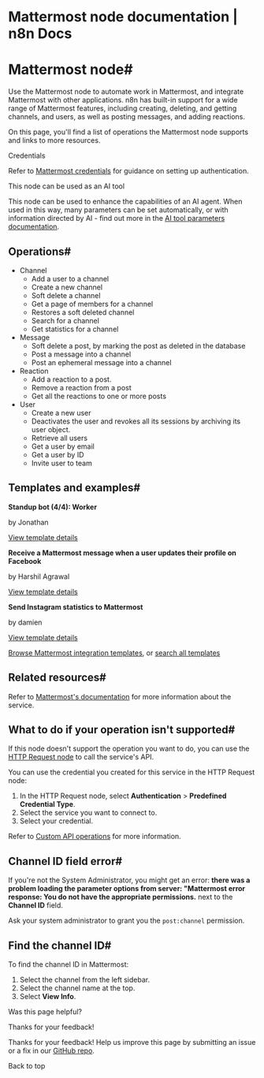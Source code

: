 # Mattermost node documentation | n8n Docs

[ ](https://github.com/n8n-io/n8n-docs/edit/main/docs/integrations/builtin/app-nodes/n8n-nodes-base.mattermost.md "Edit this page")

# Mattermost node#

Use the Mattermost node to automate work in Mattermost, and integrate Mattermost with other applications. n8n has built-in support for a wide range of Mattermost features, including creating, deleting, and getting channels, and users, as well as posting messages, and adding reactions.

On this page, you'll find a list of operations the Mattermost node supports and links to more resources.

Credentials

Refer to [Mattermost credentials](../../credentials/mattermost/) for guidance on setting up authentication. 

This node can be used as an AI tool

This node can be used to enhance the capabilities of an AI agent. When used in this way, many parameters can be set automatically, or with information directed by AI - find out more in the [AI tool parameters documentation](../../../../advanced-ai/examples/using-the-fromai-function/).

## Operations#

  * Channel
    * Add a user to a channel
    * Create a new channel
    * Soft delete a channel
    * Get a page of members for a channel
    * Restores a soft deleted channel
    * Search for a channel
    * Get statistics for a channel
  * Message
    * Soft delete a post, by marking the post as deleted in the database
    * Post a message into a channel
    * Post an ephemeral message into a channel
  * Reaction
    * Add a reaction to a post.
    * Remove a reaction from a post
    * Get all the reactions to one or more posts
  * User
    * Create a new user
    * Deactivates the user and revokes all its sessions by archiving its user object.
    * Retrieve all users
    * Get a user by email
    * Get a user by ID
    * Invite user to team

## Templates and examples#

**Standup bot (4/4): Worker**

by Jonathan

[View template details](https://n8n.io/workflows/1475-standup-bot-44-worker/)

**Receive a Mattermost message when a user updates their profile on Facebook**

by Harshil Agrawal

[View template details](https://n8n.io/workflows/785-receive-a-mattermost-message-when-a-user-updates-their-profile-on-facebook/)

**Send Instagram statistics to Mattermost**

by damien

[View template details](https://n8n.io/workflows/812-send-instagram-statistics-to-mattermost/)

[Browse Mattermost integration templates](https://n8n.io/integrations/mattermost/), or [search all templates](https://n8n.io/workflows/)

## Related resources#

Refer to [Mattermost's documentation](https://api.mattermost.com/) for more information about the service.

## What to do if your operation isn't supported#

If this node doesn't support the operation you want to do, you can use the [HTTP Request node](../../core-nodes/n8n-nodes-base.httprequest/) to call the service's API.

You can use the credential you created for this service in the HTTP Request node: 

  1. In the HTTP Request node, select **Authentication** > **Predefined Credential Type**.
  2. Select the service you want to connect to.
  3. Select your credential.

Refer to [Custom API operations](../../../custom-operations/) for more information.

## Channel ID field error#

If you're not the System Administrator, you might get an error: **there was a problem loading the parameter options from server: "Mattermost error response: You do not have the appropriate permissions.** next to the **Channel ID** field.

Ask your system administrator to grant you the `post:channel` permission.

## Find the channel ID#

To find the channel ID in Mattermost:

  1. Select the channel from the left sidebar.
  2. Select the channel name at the top.
  3. Select **View Info**.

Was this page helpful? 

Thanks for your feedback! 

Thanks for your feedback! Help us improve this page by submitting an issue or a fix in our [GitHub repo](https://github.com/n8n-io/n8n-docs). 

Back to top